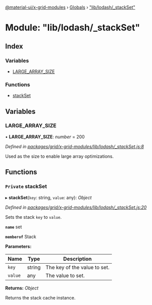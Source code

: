 [@material-ui/x-grid-modules](../README.md) › [Globals](../globals.md) › ["lib/lodash/_stackSet"](_lib_lodash__stackset_.md)

# Module: "lib/lodash/_stackSet"

## Index

### Variables

* [LARGE_ARRAY_SIZE](_lib_lodash__stackset_.md#large_array_size)

### Functions

* [stackSet](_lib_lodash__stackset_.md#private-stackset)

## Variables

###  LARGE_ARRAY_SIZE

• **LARGE_ARRAY_SIZE**: *number* = 200

*Defined in [packages/grid/x-grid-modules/lib/lodash/_stackSet.js:8](https://github.com/mui-org/material-ui-x/blob/a679779/packages/grid/x-grid-modules/lib/lodash/_stackSet.js#L8)*

Used as the size to enable large array optimizations.

## Functions

### `Private` stackSet

▸ **stackSet**(`key`: string, `value`: any): *Object*

*Defined in [packages/grid/x-grid-modules/lib/lodash/_stackSet.js:20](https://github.com/mui-org/material-ui-x/blob/a679779/packages/grid/x-grid-modules/lib/lodash/_stackSet.js#L20)*

Sets the stack `key` to `value`.

**`name`** set

**`memberof`** Stack

**Parameters:**

Name | Type | Description |
------ | ------ | ------ |
`key` | string | The key of the value to set. |
`value` | any | The value to set. |

**Returns:** *Object*

Returns the stack cache instance.
